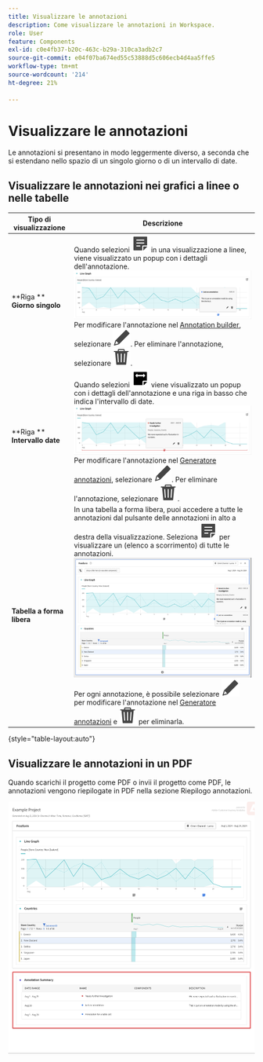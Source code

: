 ```yaml
---
title: Visualizzare le annotazioni
description: Come visualizzare le annotazioni in Workspace.
role: User
feature: Components
exl-id: c0e4fb37-b20c-463c-b29a-310ca3adb2c7
source-git-commit: e04f07ba674ed55c53888d5c606ecb4d4aa5ffe5
workflow-type: tm+mt
source-wordcount: '214'
ht-degree: 21%

---
```


# Visualizzare le annotazioni

Le annotazioni si presentano in modo leggermente diverso, a seconda che si estendano nello spazio di un singolo giorno o di un intervallo di date.

## Visualizzare le annotazioni nei grafici a linee o nelle tabelle

| Tipo di visualizzazione <br/> | Descrizione |
| --- | --- |
| **Riga **<br/>**Giorno singolo** | Quando selezioni ![Annota](/help/assets/icons/Annotate.svg) in una visualizzazione a linee, viene visualizzato un popup con i dettagli dell&#39;annotazione.<br/>![Annotation single day](assets/annotation-single-day.png)<br/>Per modificare l&#39;annotazione nel [Annotation builder](create-annotations.md#annotation-builder), selezionare ![Edit](/help/assets/icons/Edit.svg). Per eliminare l&#39;annotazione, selezionare ![Elimina](/help/assets/icons/Delete.svg). |
| **Riga **<br/>**Intervallo date** | Quando selezioni ![AnnotateRange](/help/assets/icons/AnnotateRange.svg) viene visualizzato un popup con i dettagli dell&#39;annotazione e una riga in basso che indica l&#39;intervallo di date.<br/>![Intervallo annotazioni](assets/annotation-range.png)Per modificare l&#39;annotazione nel [Generatore annotazioni](create-annotations.md#annotation-builder), selezionare ![Modifica](/help/assets/icons/Edit.svg). Per eliminare l&#39;annotazione, selezionare ![Elimina](/help/assets/icons/Delete.svg). |
| **Tabella a forma libera** | In una tabella a forma libera, puoi accedere a tutte le annotazioni dal pulsante delle annotazioni in alto a destra della visualizzazione. Seleziona ![Annota](/help/assets/icons/Annotate.svg) per visualizzare un (elenco a scorrimento) di tutte le annotazioni.<br/>![Tabella annotazioni](assets/annotations-table.png)<br/>Per ogni annotazione, è possibile selezionare ![Modifica](/help/assets/icons/Edit.svg) per modificare l&#39;annotazione nel [Generatore annotazioni](create-annotations.md#annotation-builder) e ![Elimina](/help/assets/icons/Delete.svg) per eliminarla. |

{style="table-layout:auto"}

## Visualizzare le annotazioni in un PDF

Quando scarichi il progetto come PDF o invii il progetto come PDF, le annotazioni vengono riepilogate in PDF nella sezione Riepilogo annotazioni.

![Visualizzazione evidenziata di un file .pdf con spiegazioni delle annotazioni.](assets/annotations-pdf.png)
